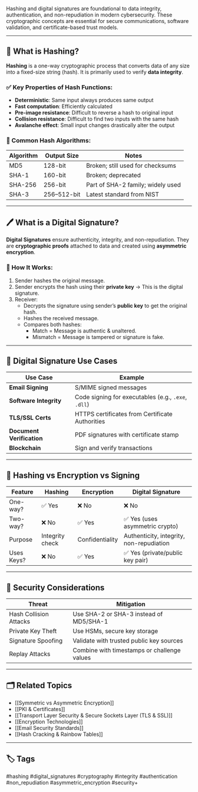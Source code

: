 Hashing and digital signatures are foundational to data integrity, authentication, and non-repudiation in modern cybersecurity. These cryptographic concepts are essential for secure communications, software validation, and certificate-based trust models.

---

## 🧩 What is Hashing?

**Hashing** is a one-way cryptographic process that converts data of any size into a fixed-size string (hash). It is primarily used to verify **data integrity**.

### ✅ Key Properties of Hash Functions:

- **Deterministic**: Same input always produces same output
- **Fast computation**: Efficiently calculated
- **Pre-image resistance**: Difficult to reverse a hash to original input
- **Collision resistance**: Difficult to find two inputs with the same hash
- **Avalanche effect**: Small input changes drastically alter the output

### 🧪 Common Hash Algorithms:

| Algorithm | Output Size | Notes                           |
|----------|-------------|----------------------------------|
| MD5      | 128-bit     | Broken; still used for checksums |
| SHA-1    | 160-bit     | Broken; deprecated               |
| SHA-256  | 256-bit     | Part of SHA-2 family; widely used|
| SHA-3    | 256–512-bit | Latest standard from NIST        |

---

## 🖊️ What is a Digital Signature?

**Digital Signatures** ensure authenticity, integrity, and non-repudiation. They are **cryptographic proofs** attached to data and created using **asymmetric encryption**.

### 🧠 How It Works:

1. Sender hashes the original message.
2. Sender encrypts the hash using their **private key** → This is the digital signature.
3. Receiver:
   - Decrypts the signature using sender’s **public key** to get the original hash.
   - Hashes the received message.
   - Compares both hashes:
     - Match = Message is authentic & unaltered.
     - Mismatch = Message is tampered or signature is fake.

---

## 🔐 Digital Signature Use Cases

| Use Case                | Example                                |
|-------------------------|----------------------------------------|
| **Email Signing**       | S/MIME signed messages                 |
| **Software Integrity**  | Code signing for executables (e.g., `.exe`, `.dll`) |
| **TLS/SSL Certs**       | HTTPS certificates from Certificate Authorities |
| **Document Verification** | PDF signatures with certificate stamp |
| **Blockchain**          | Sign and verify transactions            |

---

## 🔄 Hashing vs Encryption vs Signing

| Feature        | Hashing        | Encryption       | Digital Signature                 |
|----------------|----------------|------------------|-----------------------------------|
| One-way?       | ✅ Yes         | ❌ No             | ❌ No                              |
| Two-way?       | ❌ No          | ✅ Yes            | ✅ Yes (uses asymmetric crypto)    |
| Purpose        | Integrity check| Confidentiality  | Authenticity, integrity, non-repudiation |
| Uses Keys?     | ❌ No          | ✅ Yes            | ✅ Yes (private/public key pair)   |

---

## 🧱 Security Considerations

| Threat                   | Mitigation                                |
|--------------------------|-------------------------------------------|
| Hash Collision Attacks   | Use SHA-2 or SHA-3 instead of MD5/SHA-1   |
| Private Key Theft        | Use HSMs, secure key storage              |
| Signature Spoofing       | Validate with trusted public key sources |
| Replay Attacks           | Combine with timestamps or challenge values |

---

## 🗂 Related Topics

- [[Symmetric vs Asymmetric Encryption]]
- [[PKI & Certificates]]
- [[Transport Layer Security & Secure Sockets Layer (TLS & SSL)]]
- [[Encryption Technologies]]
- [[Email Security Standards]]
- [[Hash Cracking & Rainbow Tables]]

---

## 🏷 Tags

#hashing #digital_signatures #cryptography #integrity #authentication #non_repudiation #asymmetric_encryption #security+


